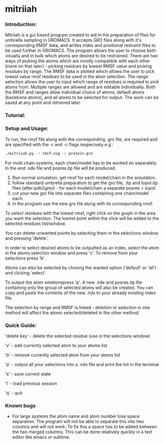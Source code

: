 # mitriiah

### Introduction:

Mitriiah is a gui based program created to aid in the preparation of files for umbrella sampling in GROMACS. It accepts GRO files along with it's corresponding RMSF data, and writes index and positional restraint files to be used further in GROMACS. The program allows the user to choose both visually and in bulk which atoms are desired to be restrained. There are two ways of picking the atoms which are mostly compatible with each other (more on that later) - picking residues by lowest RMSF value and picking residues by range. The RMSF data is plotted which allows the user to pick lowest value rmsf residues to be used in the atom selection. The range selection allows the user to input which range of residues is required to pick atoms from. Multiple ranges are allowed and are editable individually. Both the RMSF and ranges allow individual choice of atoms, default atoms (backbone atoms), and all atoms to be selected for output. The work can be saved at any point and retrieved later. 


### Tutorial:

### Setup and Usage:


To run, the rmsf file along with the corresponding .gro file, are required and are specified with the -r and -c flags respecively e.g :

```bash
./mitriiah.py -r rmsf.xvg -c protein.gro
```


For multi chain systems, each chain/model has to be worked on separately. In the end .ndx file and posres.itp file will be produced. 
1. Run normal simulation. get rmsf for each model/chain in the simulation.
2. follow standard umbrella preparation to get the gro file, .itp and topol.itp files (after pdb2gmx) - for each model/chain a separate posres + topol.
3. cut your new gro file into separate files containing one chain/model each.
4. in the program use the new gro file along with its corresponding rmsf. 

To select residues with the lowest rmsf, right click on the graph in the area you want the selection. The lowest point within the click will be added to the selected residues list/window.

You can delete unwanted points by selecting them in the selections window and pressing 'delete'.

In order to select desired atoms to be outputted as an index, select the atom in the atoms selection window and press 'v'. To remove from your selections press 'b'.

Atoms can also be selected by chosing the wanted option ('default' or 'all') and clicking 'select'.

To output the atom seletionspress 'p'. A new .ndx and posres.itp file containing only the group of selected atoms will also be created. You can copy and paste the contents of the new .ndx to your already existing index file. 

The selection by range and RMSF is linked - deletion or selection in one method will affect the atoms selected/deleted in the other method. 

### Quick Guide:

'delete key' - delete the selected residue (use in the selections window)

'v' - add currently selected atom to your atoms list

'b' - remove currently selected atom from your atoms list

'p' - output all your selections into a .ndx file and print the list in the terminal

's' - save current state

'l' - load previous session

'q' - quit
 
### Known bugs

- For large systems the atom name and atom number lose space separation. The program will not be able to separate this into two columns and will not work. To fix this a space has to be added between the two merged columns. This can be done relatively quickly in a text editor like emacs or sublime.





